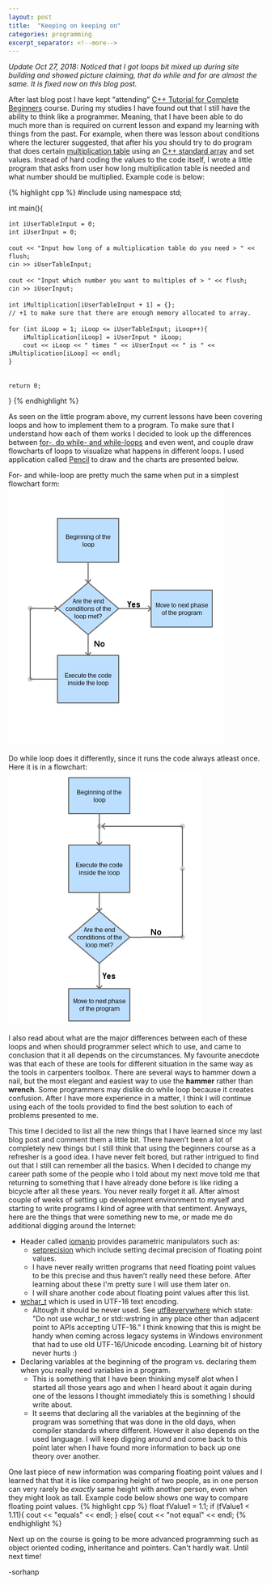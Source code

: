```yaml
---
layout: post
title:  "Keeping on keeping on"
categories: programming
excerpt_separator: <!--more-->
---
```


[beginnerscpp]: https://www.udemy.com/free-learn-c-tutorial-beginners/learn/v4/content
[multiplytable]: https://en.wikipedia.org/wiki/Multiplication_table
[array]: http://www.cplusplus.com/doc/tutorial/arrays/
[loops]: https://en.wikiversity.org/wiki/C%2B%2B/Loops
[pencil]: https://pencil.evolus.vn/
[iomanip]: http://www.cplusplus.com/reference/iomanip/
[setprecision]: http://www.cplusplus.com/reference/iomanip/setprecision/
[wchar_t]: http://www.cplusplus.com/reference/cwchar/wchar_t/
[utf8everywhere]: http://utf8everywhere.org/

*Update Oct 27, 2018: Noticed that I got loops bit mixed up during site building and showed picture claiming, that do while and for are almost the same. It is fixed now on this blog post.*

After last blog post I have kept “attending” [C++ Tutorial for Complete Beginners][beginnerscpp] course. During my studies I have found out that I still have the ability to think like a programmer. Meaning, that I have been able to do much more than is required on current lesson and expand my learning with things from the past. <!--more--> For example, when there was lesson about conditions where the lecturer suggested, that after his you should try to do program that does certain [multiplication table][multiplytable] using an [C++ standard array][array] and set values. Instead of hard coding the values to the code itself, I wrote a little program that asks from user how long multiplication table is needed and what number should be multiplied. Example code is below:

{% highlight cpp %}
#include <iostream>
using namespace std;

int main(){

    int iUserTableInput = 0;
    int iUserInput = 0;
    
    cout << "Input how long of a multiplication table do you need > " << flush;
    cin >> iUserTableInput;
    
    cout << "Input which number you want to multiples of > " << flush;
    cin >> iUserInput;
    
    int iMultiplication[iUserTableInput + 1] = {}; 
    // +1 to make sure that there are enough memory allocated to array. 
    
    for (int iLoop = 1; iLoop <= iUserTableInput; iLoop++){
        iMultiplication[iLoop] = iUserInput * iLoop; 
        cout << iLoop << " times " << iUserInput << " is " << iMultiplication[iLoop] << endl;
    }

    
    return 0;
}
{% endhighlight %}

As seen on the little program above, my current lessons have been covering loops and how to implement them to a program. To make sure that I understand how each of them works I decided to look up the differences between [for-, do while- and while-loops][loops] and even went, and couple draw flowcharts of loops to visualize what happens in different loops. I used application called [Pencil][pencil] to draw and the charts are presented below.

For- and while-loop are pretty much the same when put in a simplest flowchart form:
![For- and Do while-loops](/assets/for_while_loop.png)

Do while loop does it differently, since it runs the code always atleast once. Here it is in a flowchart:
![For- and Do while-loops](/assets/do_while_loop.png)

I also read about what are the major differences between each of these loops and when should programmer select which to use, and came to conclusion that it all depends on the circumstances. My favourite anecdote was that each of these are tools for different situation in the same way as the tools in carpenters toolbox. There are several ways to hammer down a nail, but the most elegant and easiest way to use the **hammer** rather than **wrench**. Some programmers may dislike do while loop because it creates confusion. After I have more experience in a matter, I think I will continue using each of the tools provided to find the best solution to each of problems presented to me.

This time I decided to list all the new things that I have learned since my last blog post and comment them a little bit. There haven’t been a lot of completely new things but I still think that using the beginners course as a refresher is a good idea. I have never felt bored, but rather intrigued to find out that I still can remember all the basics. When I decided to change my career path some of the people who I told about my next move told me that returning to something that I have already done before is like riding a bicycle after all these years. You never really forget it all. After almost couple of weeks of setting up development environment to myself and starting to write programs I kind of agree with that sentiment. Anyways, here are the things that were something new to me, or made me do additional digging around the Internet:

* Header called [iomanip][iomanip] provides parametric manipulators such as:
    * [setprecision][setprecision] which include setting decimal precision of floating point values. 
    * I have never really written programs that need floating point values to be this precise and thus haven’t really need these before. After learning about these I'm pretty sure I will use them later on.
    * I will share another code about floating point values after this list.
* [wchar_t][wchar_t] which is used in UTF-16 text encoding. 
    * Altough it should be never used. See [utf8everywhere][utf8everywhere] which state: "Do not use wchar_t or std::wstring in any place other than adjacent point to APIs accepting UTF-16." I think knowing that this is might be handy when coming across legacy systems in Windows environment that had to use old UTF-16/Unicode encoding. Learning bit of history never hurts :)
* Declaring variables at the beginning of the program vs. declaring them when you really need variables in a program.
    * This is something that I have been thinking myself alot when I started all those years ago and when I heard about it again during one of the lessons I thought immediately this is something I should write about.
    * It seems that declaring all the variables at the beginning of the program was something that was done in the old days, when compiler standards where different. However it also depends on the used language. I will keep digging around and come back to this point later when I have found more information to back up one theory over another.

One last piece of new information was comparing floating point values and I learned that that it is like comparing height of two people, as in one person can very rarely be *exactly* same height with another person, even when they might look as tall. Example code below shows one way to compare floating point values.
{% highlight cpp %}
float fValue1 = 1.1;
    if (fValue1 < 1.11){
        cout << "equals" << endl;
    }
    else{
        cout << "not equal" << endl;
{% endhighlight %}

Next up on the course is going to be more advanced programming such as object oriented coding, inheritance and pointers. Can't hardly wait. Until next time!

-sorhanp